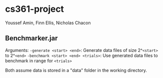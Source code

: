 # cs361-project
Youssef Amin, Finn Ellis, Nicholas Chacon

## Benchmarker.jar
Arguments:
`-generate <start> <end>`: Generate data files of size 2^`<start>` to 2^`<end>`
`-benchmark <start> <end> <trials>`: Use generated data files to benchmark in 
range for `<trials>`

Both assume data is stored in a "data" folder in the working directory.
